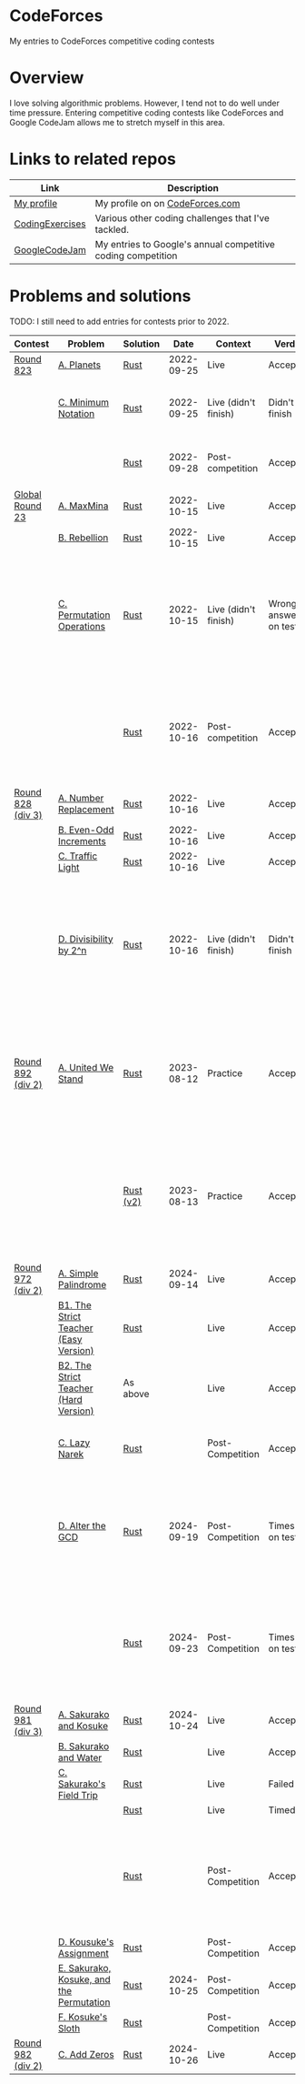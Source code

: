 # CodeForces
My entries to CodeForces competitive coding contests

# Overview

I love solving algorithmic problems. However, I tend not to do well under time pressure. Entering competitive coding contests like CodeForces and Google CodeJam allows me to stretch myself in this area.

# Links to related repos

| Link                                                                 | Description                                                  |
|----------------------------------------------------------------------|--------------------------------------------------------------|
| [My profile](https://codeforces.com/profile/Andrew.Tweddle)          | My profile on on [CodeForces.com](https://codeforces.com)    |
| [CodingExercises](https://github.com/AndrewTweddle/CodingExercises/) | Various other coding challenges that I've tackled.           |
| [GoogleCodeJam](https://github.com/AndrewTweddle/GoogleCodeJam/)     | My entries to Google's annual competitive coding competition |

# Problems and solutions

TODO: I still need to add entries for contests prior to 2022.

| Contest                                                  | Problem                                                                                   | Solution                                                                           | Date       | Context              | Verdict              | Notes                                                                                                                       |
|----------------------------------------------------------|-------------------------------------------------------------------------------------------|------------------------------------------------------------------------------------|------------|----------------------|----------------------|-----------------------------------------------------------------------------------------------------------------------------|
| [Round 823](https://codeforces.com/contest/1730)         | [A. Planets](https://codeforces.com/contest/1730/problem/A)                               | [Rust](Live/round_823/src/bin/a_planets.rs)                                        | 2022-09-25 | Live                 | Accepted             |                                                                                                                             |
|                                                          | [C. Minimum Notation](https://codeforces.com/contest/1730/problem/C)                      | [Rust](Live/round_823/src/bin/c_minimum_notation.rs)                               | 2022-09-25 | Live (didn't finish) | Didn't finish        | Finished post-competition, but times out.                                                                                   |
|                                                          |                                                                                           | [Rust](Live/round_823/src/bin/c_minimum_notation_fast.rs)                          | 2022-09-28 | Post-competition     | Accepted             | A *much* simpler and faster approach.                                                                                       |
| [Global Round 23](https://codeforces.com/contest/1746)   | [A. MaxMina](https://codeforces.com/contest/1746/problem/A)                               | [Rust](Live/global_round_23/src/bin/a_maxmina.rs)                                  | 2022-10-15 | Live                 | Accepted             |                                                                                                                             |
|                                                          | [B. Rebellion](https://codeforces.com/contest/1746/problem/B)                             | [Rust](Live/global_round_23/src/bin/b_rebellion.rs)                                | 2022-10-15 | Live                 | Accepted             |                                                                                                                             |
|                                                          | [C. Permutation Operations](https://codeforces.com/contest/1746/problem/C)                | [Rust](Live/global_round_23/src/bin/c_permutation_operations.rs)                   | 2022-10-15 | Live (didn't finish) | Wrong answer on test 47 | Finished this 15 minutes after the end of the contest. But it fails on the following input anyway: "10 3 2 1 9 8 7 6 5 4".  | 
|                                                          |                                                                                           | [Rust](Live/global_round_23/src/bin/c_permutation_operations_simple.rs)            | 2022-10-16 | Post-competition     | Accepted.            | A much simpler and more elegant solution (that came to me in bed, shortly before falling asleep!)                           | 
| [Round 828 (div 3)](https://codeforces.com/contest/1744) | [A. Number Replacement](https://codeforces.com/contest/1744/problem/A)                    | [Rust](Live/round_828/src/bin/a_number_replacement.rs)                             | 2022-10-16 | Live                 | Accepted             |                                                                                                                             |
|                                                          | [B. Even-Odd Increments](https://codeforces.com/contest/1744/problem/B)                   | [Rust](Live/round_828/src/bin/b_even_odd_increments.rs)                            | 2022-10-16 | Live                 | Accepted             |                                                                                                                             |
|                                                          | [C. Traffic Light](https://codeforces.com/contest/1744/problem/C)                         | [Rust](Live/round_828/src/bin/c_traffic_light.rs)                                  | 2022-10-16 | Live                 | Accepted             |                                                                                                                             |
|                                                          | [D. Divisibility by 2^n](https://codeforces.com/contest/1744/problem/D)                   | [Rust](Live/round_828/src/bin/d_divisibility_by_2_pow_n.rs)                        | 2022-10-16 | Live (didn't finish) | Didn't finish        | Completed successfully post-competition. (Took a few attempts due to usize underflow bugs... watch out for this in future!) |
| [Round 892 (div 2)](https://codeforces.com/contest/1859) | [A. United We Stand](https://codeforces.com/contest/1859/problem/A)                       | [Rust](Practice/round_892/src/bin/a_united_we_stand.rs)                            | 2023-08-12 | Practice             | Accepted             | Spent some time making it work with unit tests or via stdin/stdout. Partition the set by the median of the a's.             |
|                                                          |                                                                                           | [Rust (v2)](Practice/round_892/src/bin/a_united_we_stand_v2.rs)                    | 2023-08-13 | Practice             | Accepted             | Cleaner and simpler solution. Find the first 2 numbers that differ. Partition the set by whether <= the min of the 2.       |
| [Round 972 (div 2)](https://codeforces.com/contest/2005) | [A. Simple Palindrome](https://codeforces.com/contest/2005/problem/A)                     | [Rust](Live/round_972/src/bin/a_simple_palindrome.rs)                              | 2024-09-14 | Live                 | Accepted             |                                                                                                                             |
|                                                          | [B1. The Strict Teacher (Easy Version)](https://codeforces.com/contest/2005/problem/B1)   | [Rust](Live/round_972/src/bin/b_the_strict_teacher.rs)                             |            | Live                 | Accepted             |                                                                                                                             |
|                                                          | [B2. The Strict Teacher (Hard Version)](https://codeforces.com/contest/2005/problem/B2)   | As above                                                                           |            | Live                 | Accepted             | Did a single solution for B1 and B2.                                                                                        |
|                                                          | [C. Lazy Narek](https://codeforces.com/contest/2005/problem/C)                            | [Rust](PostCompetition/round_972/src/bin/c_lazy_narek.rs)                          |            | Post-Competition     | Accepted             | Duration: 1h23 (15 minutes during competition).                                                                             |
|                                                          | [D. Alter the GCD](https://codeforces.com/contest/2005/problem/D)                         | [Rust](PostCompetition/round_972/src/bin/d_alter_the_gcd.rs)                       | 2024-09-19 | Post-Competition     | Times out on test 3  | Nice data structure (aggregate pairs in a binary lookup cache), but not fast enough.                                        |
|                                                          |                                                                                           | [Rust](PostCompetition/round_972/src/bin/d_alter_the_gcd_brute_force.rs)           | 2024-09-23 | Post-Competition     | Times out on test 3  | Brute force the middle GCD's instead of using the lookup, in case that's fast enough. But it's still too slow!              |
| [Round 981 (div 3)](https://codeforces.com/contest/2033) | [A. Sakurako and Kosuke](https://codeforces.com/contest/2033/problem/A)                   | [Rust](Live/round_981/src/bin/a_sakurako_and_kosuke.rs)                            | 2024-10-24 | Live                 | Accepted             |                                                                                                                             |
|                                                          | [B. Sakurako and Water](https://codeforces.com/contest/2033/problem/B)                    | [Rust](Live/round_981/src/bin/b_sakurako_and_water.rs)                             |            | Live                 | Accepted             |                                                                                                                             |
|                                                          | [C. Sakurako's Field Trip](https://codeforces.com/contest/2033/problem/C)                 | [Rust](Live/round_981/src/bin/c_sakurakos_field_trip_failed_attempt.rs)            |            | Live                 | Failed               |                                                                                                                             |
|                                                          |                                                                                           | [Rust](Live/round_981/src/bin/c_sakurakos_field_trip_too_slow.rs)                  |            | Live                 | Timed out            |                                                                                                                             |
|                                                          |                                                                                           | [Rust](PostCompetition/round_981/src/bin/c_sakurakos_field_trip.rs)                |            | Post-Competition     | Accepted             | I missed the obvious way of doing memoization during the contest. It was easy to add afterwards though.                     |
|                                                          | [D. Kousuke's Assignment](https://codeforces.com/contest/2033/problem/D)                  | [Rust](PostCompetition/round_981/src/bin/d_kousukes_assignment.rs)                 |            | Post-Competition     | Accepted             |                                                                                                                             |
|                                                          | [E. Sakurako, Kosuke, and the Permutation](https://codeforces.com/contest/2033/problem/E) | [Rust](PostCompetition/round_981/src/bin/e_sakurako_kosuke_and_the_permutation.rs) | 2024-10-25 | Post-Competition     | Accepted             |                                                                                                                             |
|                                                          | [F. Kosuke's Sloth](https://codeforces.com/contest/2033/problem/F)                        | [Rust](PostCompetition/round_981/src/bin/f_kosukes_sloth.rs)                       |            | Post-Competition     | Accepted             |                                                                                                                             |
| [Round 982 (div 2)](https://codeforces.com/contest/2027) | [C. Add Zeros](https://codeforces.com/contest/2027/problem/C)                             | [Rust](Live/round_982/src/bin/c_add_zeros.rs)                                      | 2024-10-26 | Live                 | Accepted             |                                                                                                                             |
